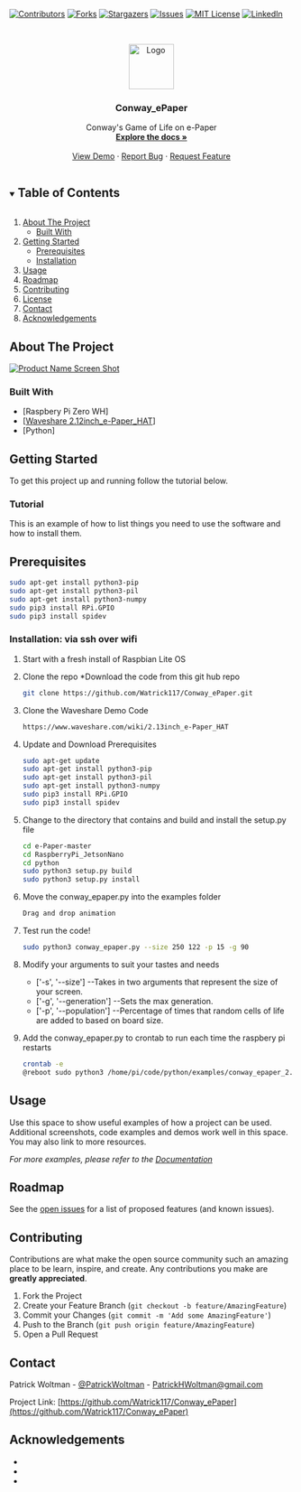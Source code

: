 <!--
*** Thanks for checking out the Best-README-Template. If you have a suggestion
*** that would make this better, please fork the repo and create a pull request
*** or simply open an issue with the tag "enhancement".
*** Thanks again! Now go create something AMAZING! :D
***
***
***
*** To avoid retyping too much info. Do a search and replace for the following:
*** Watrick117, Conway_ePaper, @PatrickWoltman, PatrickHWoltman@gmail.com, Conway_ePaper, Conway's Game of Life on e-Paper
-->



<!-- PROJECT SHIELDS -->
<!--
*** I'm using markdown "reference style" links for readability.
*** Reference links are enclosed in brackets [ ] instead of parentheses ( ).
*** See the bottom of this document for the declaration of the reference variables
*** for contributors-url, forks-url, etc. This is an optional, concise syntax you may use.
*** https://www.markdownguide.org/basic-syntax/#reference-style-links
-->
[![Contributors][contributors-shield]][contributors-url]
[![Forks][forks-shield]][forks-url]
[![Stargazers][stars-shield]][stars-url]
[![Issues][issues-shield]][issues-url]
[![MIT License][license-shield]][license-url]
[![LinkedIn][linkedin-shield]][linkedin-url]



<!-- PROJECT LOGO -->
<br />
<p align="center">
  <a href="https://github.com/Watrick117/Conway_ePaper">
    <img src="images/logo.png" alt="Logo" width="80" height="80">
  </a>

  <h3 align="center">Conway_ePaper</h3>

  <p align="center">
    Conway's Game of Life on e-Paper
    <br />
    <a href="https://github.com/Watrick117/Conway_ePaper"><strong>Explore the docs »</strong></a>
    <br />
    <br />
    <a href="https://github.com/Watrick117/Conway_ePaper">View Demo</a>
    ·
    <a href="https://github.com/Watrick117/Conway_ePaper/issues">Report Bug</a>
    ·
    <a href="https://github.com/Watrick117/Conway_ePaper/issues">Request Feature</a>
  </p>
</p>



<!-- TABLE OF CONTENTS -->
<details open="open">
  <summary><h2 style="display: inline-block">Table of Contents</h2></summary>
  <ol>
    <li>
      <a href="#about-the-project">About The Project</a>
      <ul>
        <li><a href="#built-with">Built With</a></li>
      </ul>
    </li>
    <li>
      <a href="#getting-started">Getting Started</a>
      <ul>
        <li><a href="#prerequisites">Prerequisites</a></li>
        <li><a href="#installation">Installation</a></li>
      </ul>
    </li>
    <li><a href="#usage">Usage</a></li>
    <li><a href="#roadmap">Roadmap</a></li>
    <li><a href="#contributing">Contributing</a></li>
    <li><a href="#license">License</a></li>
    <li><a href="#contact">Contact</a></li>
    <li><a href="#acknowledgements">Acknowledgements</a></li>
  </ol>
</details>



<!-- ABOUT THE PROJECT -->
## About The Project

[![Product Name Screen Shot][product-screenshot]](https://example.com)

### Built With



* [Raspbery Pi Zero WH]
* [<a href="https://www.waveshare.com/wiki/2.13inch_e-Paper_HAT">Waveshare 2.12inch_e-Paper_HAT</a>]
* [Python]



<!-- GETTING STARTED -->
## Getting Started

To get this project up and running follow the tutorial below.

### Tutorial

This is an example of how to list things you need to use the software and how to install them.

## Prerequisites
   ```sh
   sudo apt-get install python3-pip
   sudo apt-get install python3-pil
   sudo apt-get install python3-numpy
   sudo pip3 install RPi.GPIO
   sudo pip3 install spidev
   ```

### Installation: via ssh over wifi

1. Start with a fresh install of Raspbian Lite OS

2. Clone the repo
   *Download the code from this git hub repo
   ```sh
   git clone https://github.com/Watrick117/Conway_ePaper.git
   ```
3. Clone the Waveshare Demo Code
   ```sh
   https://www.waveshare.com/wiki/2.13inch_e-Paper_HAT
   ```
4. Update and Download Prerequisites
   ```sh
   sudo apt-get update
   sudo apt-get install python3-pip
   sudo apt-get install python3-pil
   sudo apt-get install python3-numpy
   sudo pip3 install RPi.GPIO
   sudo pip3 install spidev
   ```
5. Change to the directory that contains and build and install the setup.py file
   ```sh
   cd e-Paper-master
   cd RaspberryPi_JetsonNano
   cd python
   sudo python3 setup.py build
   sudo python3 setup.py install
   ```
6. Move the conway_epaper.py into the examples folder
   ```sh
   Drag and drop animation
   ```
7. Test run the code!
   ```sh
   sudo python3 conway_epaper.py --size 250 122 -p 15 -g 90
   ```
8. Modify your arguments to suit your tastes and needs
   * ['-s', '--size'] --Takes in two arguments that represent the size of your screen.
   * ['-g', '--generation'] --Sets the max generation.
   * ['-p', '--population'] --Percentage of times that random cells of life are added to based on board size.
9. Add the conway_epaper.py to crontab to run each time the raspbery pi restarts
   ```sh
   crontab -e
   @reboot sudo python3 /home/pi/code/python/examples/conway_epaper_2.13_V2.py --size 250 122 -p 15 -g 90
   ```




<!-- USAGE EXAMPLES -->
## Usage

Use this space to show useful examples of how a project can be used. Additional screenshots, code examples and demos work well in this space. You may also link to more resources.

_For more examples, please refer to the [Documentation](https://example.com)_



<!-- ROADMAP -->
## Roadmap

See the [open issues](https://github.com/Watrick117/Conway_ePaper/issues) for a list of proposed features (and known issues).



<!-- CONTRIBUTING -->
## Contributing

Contributions are what make the open source community such an amazing place to be learn, inspire, and create. Any contributions you make are **greatly appreciated**.

1. Fork the Project
2. Create your Feature Branch (`git checkout -b feature/AmazingFeature`)
3. Commit your Changes (`git commit -m 'Add some AmazingFeature'`)
4. Push to the Branch (`git push origin feature/AmazingFeature`)
5. Open a Pull Request







<!-- CONTACT -->
## Contact

Patrick Woltman - [@PatrickWoltman](https://twitter.com/PatrickWoltman) - PatrickHWoltman@gmail.com

Project Link: [https://github.com/Watrick117/Conway_ePaper](https://github.com/Watrick117/Conway_ePaper)



<!-- ACKNOWLEDGEMENTS -->
## Acknowledgements

* []()
* []()
* []()





<!-- MARKDOWN LINKS & IMAGES -->
<!-- https://www.markdownguide.org/basic-syntax/#reference-style-links -->
[contributors-shield]: https://img.shields.io/github/contributors/othneildrew/Best-README-Template.svg?style=for-the-badge
[contributors-url]: https://github.com/othneildrew/Best-README-Template/graphs/contributors
[forks-shield]: https://img.shields.io/github/forks/othneildrew/Best-README-Template.svg?style=for-the-badge
[forks-url]: https://github.com/othneildrew/Best-README-Template/network/members
[stars-shield]: https://img.shields.io/github/stars/othneildrew/Best-README-Template.svg?style=for-the-badge
[stars-url]: https://github.com/othneildrew/Best-README-Template/stargazers
[issues-shield]: https://img.shields.io/github/issues/othneildrew/Best-README-Template.svg?style=for-the-badge
[issues-url]: https://github.com/othneildrew/Best-README-Template/issues
[license-shield]: https://img.shields.io/github/license/othneildrew/Best-README-Template.svg?style=for-the-badge
[license-url]: https://github.com/othneildrew/Best-README-Template/blob/master/LICENSE.txt
[linkedin-shield]: https://img.shields.io/badge/-LinkedIn-black.svg?style=for-the-badge&logo=linkedin&colorB=555
[linkedin-url]: https://linkedin.com/in/othneildrew
[product-screenshot]: images/screenshot.png
